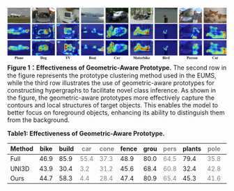 ![f1](f-vis.jpg)
**Figure 1：Effectiveness of Geometric-Aware Prototype.** The second row in the figure represents the prototype clustering method used in the EUMS, while the third row illustrates the use of geometric-aware prototypes for constructing hypergraphs to facilitate novel class inference. As shown in the figure, the geometric-aware prototypes more effectively capture the contours and local structures of target objects. This enables the model to better focus on foreground objects, enhancing its ability to distinguish them from the background.


**Table1: Effectiveness of Geometric-Aware Prototype.**

| Method  | bike | build | <span style="color: gray;">car</span> | <span style="color: gray;">cone</span> | fence | grou | <span style="color: gray;">pers</span> | plants | <span style="color: gray;">pole</span> | rider | traf. | trashc. | trunk | Novel | Known | All   |
|---------|------|-------|-------------------------------------|---------------------------------------|-------|------|--------------------------------------|--------|--------------------------------------|-------|-------|---------|-------|-------|-------|-------|
| Full    | 46.9 | 85.9  | <span style="color: gray;">55.4</span>| <span style="color: gray;">37.3</span>| 48.9  | 80.0 | <span style="color: gray;">64.5</span>  | 79.4  | <span style="color: gray;">35.8</span>| 59.4  | 31.9  | 7.8     | 25.2  | --    | 50.6  |       |
| UNI3D   | 43.9 | 30.4  | <span style="color: gray;">3.2</span> | <span style="color: gray;">31.2</span>| 45.6  | 68.4 | <span style="color: gray;">60.8</span> | 32.4  | <span style="color: gray;">42.8</span>| 57.2  | 33.4  | 12.9    | 14.8  | 48.4  | 38.0  | 41.2  |
| Ours    | 44.7 | 58.3  | <span style="color: gray;">4.4</span> | <span style="color: gray;">28.4</span>| 47.4  | 80.9 | <span style="color: gray;">65.4</span> | 45.3  | <span style="color: gray;">41.6</span>| 57.9  | 34.1  | 10.8    | 17.9  | 47.2  | 38.7  | 41.3  |

